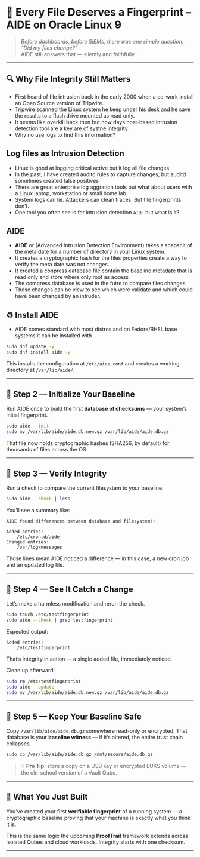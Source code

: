 # 🧱 Every File Deserves a Fingerprint – AIDE on Oracle Linux 9

> *Before dashboards, before SIEMs, there was one simple question:  
> “Did my files change?”*  
> AIDE still answers that — silently and faithfully.

---

## 🔍 Why File Integrity Still Matters
- First heard of file intrusion back in the early 2000 when a co-work install an Open Source version of Tripwire.
- Tripwire scanned the Linux system he keep under his desk and he save the results to a flash drive mounted as read only.
- It seems like overkill back then but now days host-based intrusion detection tool are a key are of systne integrity
- Why no use logs to find this information?

## Log files as Intrusion Detection 
- Linux is good at logging critical active but it log all file changes
- In the past, I have created auditd rules to capture changes, but auditd sometimes created false positives
- There are great enterprise log aggration tools but what about users with a Linux laptop, workstation or small home lab
- System logs can lie. Attackers can clean traces. But file fingerprints don’t.  
- One tool you often see is for intrusion detection `AIDE` but what is it?

## AIDE
- **AIDE** or (Advanced Intrusion Detection Environment) takes a snapshit of the meta date for a number of directory in your Linux system.
- It creates a cryptographic hash for the files properties  create a way to verify the meta date was not changes.
- It created a conpress database file contain the baseline metadate that is read only and store where only root as access
- The compress database is used in the futre to compare files changes.
- These changes can be view to see which were validate and which could have been changed by an intruder.

## ⚙️  Install AIDE
- AIDE comes standard with most distros and on Fedore/RHEL base systems it can be installed with

```bash
sudo dnf update -y
sudo dnf install aide -y
````

This installs the configuration at `/etc/aide.conf`
and creates a working directory at `/var/lib/aide/`.

---

## 🧩 Step 2 — Initialize Your Baseline

Run AIDE once to build the first **database of checksums** —
your system’s initial fingerprint.

```bash
sudo aide --init
sudo mv /var/lib/aide/aide.db.new.gz /var/lib/aide/aide.db.gz
```

That file now holds cryptographic hashes (SHA256, by default)
for thousands of files across the OS.

---

## 🔎 Step 3 — Verify Integrity

Run a check to compare the current filesystem to your baseline.

```bash
sudo aide --check | less
```

You’ll see a summary like:

```
AIDE found differences between database and filesystem!!

Added entries:
    /etc/cron.d/aide
Changed entries:
    /var/log/messages
```

Those lines mean AIDE noticed a difference — in this case, a new cron job and an updated log file.

---

## 🧪 Step 4 — See It Catch a Change

Let’s make a harmless modification and rerun the check.

```bash
sudo touch /etc/testfingerprint
sudo aide --check | grep testfingerprint
```

Expected output:

```
Added entries:
    /etc/testfingerprint
```

That’s integrity in action — a single added file, immediately noticed.

Clean up afterward:

```bash
sudo rm /etc/testfingerprint
sudo aide --update
sudo mv /var/lib/aide/aide.db.new.gz /var/lib/aide/aide.db.gz
```

---

## 🧠 Step 5 — Keep Your Baseline Safe

Copy `/var/lib/aide/aide.db.gz` somewhere read-only or encrypted.
That database is your **baseline witness** — if it’s altered, the entire trust chain collapses.

```bash
sudo cp /var/lib/aide/aide.db.gz /mnt/secure/aide.db.gz
```

> 💡 **Pro Tip:** store a copy on a USB key or encrypted LUKS volume — the old-school version of a Vault Qube.

---

## 🧭 What You Just Built

You’ve created your first **verifiable fingerprint** of a running system —
a cryptographic baseline proving that your machine is exactly what you think it is.

This is the same logic the upcoming **ProofTrail** framework extends across isolated Qubes and cloud workloads.
Integrity starts with one checksum.

---
